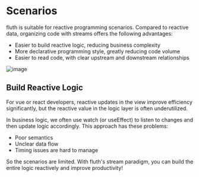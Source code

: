 # Scenarios

fluth is suitable for reactive programming scenarios. Compared to reactive data, organizing code with streams offers the following advantages:

- Easier to build reactive logic, reducing business complexity
- More declarative programming style, greatly reducing code volume
- Easier to read code, with clear upstream and downstream relationships

![image](/structure.drawio.svg)

## Build Reactive Logic

For vue or react developers, reactive updates in the view improve efficiency significantly, but the reactive value in the logic layer is often underutilized.

In business logic, we often use watch (or useEffect) to listen to changes and then update logic accordingly. This approach has these problems:

- Poor semantics
- Unclear data flow
- Timing issues are hard to manage

So the scenarios are limited. With fluth's stream paradigm, you can build the entire logic reactively and improve productivity!

<!-- **A simple example:**

### Imperative Programming

Suppose there is a form page that uses data from module A, module B, and module C. The form binds to module A's data, and after clicking, calls module A's API, then calls module B and C's methods as shown below:

![image](/traditional-code.drawio.svg)

The `handleClick` method can be implemented in the component or in module A:

- You need to manually manage data changes and manually update subsequent logic. The coupling between the page and modules A, B, and C is high, and reusability is poor.

### Reactive Programming

With fluth's stream reactive programming, you can build the entire logic reactively, as shown below:

![image](/stream-code.drawio.svg)

This approach has the following benefits:

- Reduces business complexity; the logic of modules A, B, and C is connected reactively, and the component does not bear heavy logic
- Dependency inversion: inject module A's stream into modules B and C -->
